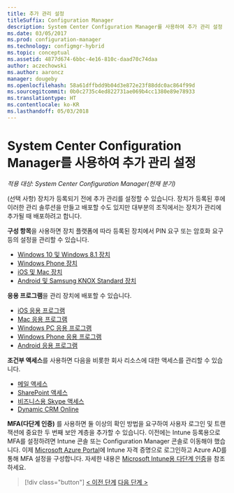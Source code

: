 ```yaml
---
title: 추가 관리 설정
titleSuffix: Configuration Manager
description: System Center Configuration Manager를 사용하여 추가 관리 설정
ms.date: 03/05/2017
ms.prod: configuration-manager
ms.technology: configmgr-hybrid
ms.topic: conceptual
ms.assetid: 4877d674-6bbc-4e16-810c-daad70c74daa
author: aczechowski
ms.author: aaroncz
manager: dougeby
ms.openlocfilehash: 58a61dffbdd9b04d3e872e23f88ddc0ac864f99d
ms.sourcegitcommit: 0b0c2735c4ed822731ae069b4cc1380e89e78933
ms.translationtype: HT
ms.contentlocale: ko-KR
ms.lasthandoff: 05/03/2018
---
```

# <a name="set-up-additional-management-with-system-center-configuration-manager"></a>System Center Configuration Manager를 사용하여 추가 관리 설정

*적용 대상: System Center Configuration Manager(현재 분기)*

(선택 사항) 장치가 등록되기 전에 추가 관리를 설정할 수 있습니다. 장치가 등록된 후에 이러한 관리 솔루션을 만들고 배포할 수도 있지만 대부분의 조직에서는 장치가 관리에 추가될 때 배포하려고 합니다.

**구성 항목**을 사용하면 장치 플랫폼에 따라 등록된 장치에서 PIN 요구 또는 암호화 요구 등의 설정을 관리할 수 있습니다.
- [Windows 10 및 Windows 8.1 장치](create-configuration-items-for-windows-8.1-and-windows-10-devices-managed-without-the-client.md)
- [Windows Phone 장치](create-configuration-items-for-windows-phone-devices-managed-without-the-client.md)
- [iOS 및 Mac 장치](create-configuration-items-for-ios-and-mac-os-x-devices-managed-without-the-client.md)
- [Android 및 Samsung KNOX Standard 장치](create-configuration-items-for-android-and-samsung-knox-devices-managed-without-the-client.md)

**응용 프로그램**을 관리 장치에 배포할 수 있습니다.
- [iOS 응용 프로그램](creating-ios-applications.md)
- [Mac 응용 프로그램](../../apps/get-started/creating-mac-computer-applications.md)
- [Windows PC 응용 프로그램](../../apps/get-started/creating-windows-applications.md)
- [Windows Phone 응용 프로그램](creating-windows-phone-applications.md)
- [Android 응용 프로그램](creating-android-applications.md)

**조건부 액세스**를 사용하면 다음을 비롯한 회사 리소스에 대한 액세스를 관리할 수 있습니다.  
- [메일 액세스](manage-email-access.md)
- [SharePoint 액세스](manage-sharepoint-online-access.md)
- [비즈니스용 Skype 액세스](manage-skype-for-business-online-access.md)
- [Dynamic CRM Online](manage-dynamics-crm-online-access.md)

**MFA(다단계 인증)** 를 사용하면 둘 이상의 확인 방법을 요구하여 사용자 로그인 및 트랜잭션에 중요한 두 번째 보안 계층을 추가할 수 있습니다.
이전에는 Intune 등록용으로 MFA를 설정하려면 Intune 콘솔 또는 Configuration Manager 콘솔로 이동해야 했습니다. 이제 [Microsoft Azure Portal](https://manage.windowsazure.com)에 Intune 자격 증명으로 로그인하고 Azure AD를 통해 MFA 설정을 구성합니다. 자세한 내용은 [Microsoft Intune용 다단계 인증](https://aka.ms/mfa_ad)을 참조하세요.

> [!div class="button"]
[< 이전 단계](enable-platform-enrollment.md)  [다음 단계 >](verify-mdm-configuration.md)
